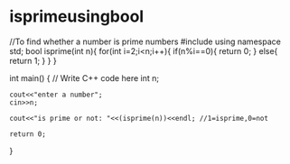 # isprimeusingbool
//To find whether a number is prime numbers
#include <iostream>
using namespace std;
 bool isprime(int n){
    for(int i=2;i<n;i++){
        if(n%i==0){
            return 0;
        }
        else{
            return 1;
        }
    }
}

int main() {
    // Write C++ code here
    int n;
    
    cout<<"enter a number";
    cin>>n;
    
    cout<<"is prime or not: "<<(isprime(n))<<endl; //1=isprime,0=not 
    
    return 0;
}
